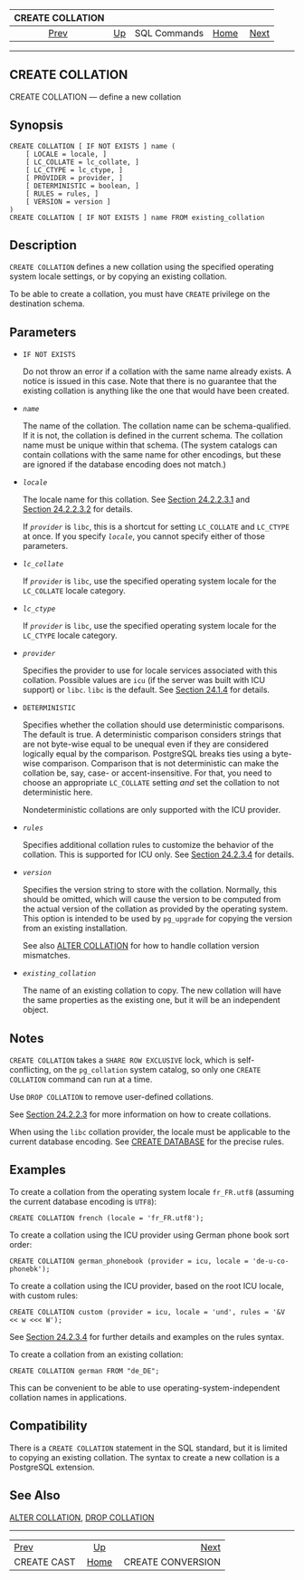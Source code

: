<!--?xml version="1.0" encoding="UTF-8" standalone="no"?-->

|              CREATE COLLATION              |                                        |              |                                                       |                                                        |
| :----------------------------------------: | :------------------------------------- | :----------: | ----------------------------------------------------: | -----------------------------------------------------: |
| [Prev](sql-createcast.html "CREATE CAST")  | [Up](sql-commands.html "SQL Commands") | SQL Commands | [Home](index.html "PostgreSQL 17devel Documentation") |  [Next](sql-createconversion.html "CREATE CONVERSION") |

***

## CREATE COLLATION

CREATE COLLATION — define a new collation

## Synopsis

    CREATE COLLATION [ IF NOT EXISTS ] name (
        [ LOCALE = locale, ]
        [ LC_COLLATE = lc_collate, ]
        [ LC_CTYPE = lc_ctype, ]
        [ PROVIDER = provider, ]
        [ DETERMINISTIC = boolean, ]
        [ RULES = rules, ]
        [ VERSION = version ]
    )
    CREATE COLLATION [ IF NOT EXISTS ] name FROM existing_collation

## Description

`CREATE COLLATION` defines a new collation using the specified operating system locale settings, or by copying an existing collation.

To be able to create a collation, you must have `CREATE` privilege on the destination schema.

## Parameters

* `IF NOT EXISTS`

    Do not throw an error if a collation with the same name already exists. A notice is issued in this case. Note that there is no guarantee that the existing collation is anything like the one that would have been created.

* *`name`*

    The name of the collation. The collation name can be schema-qualified. If it is not, the collation is defined in the current schema. The collation name must be unique within that schema. (The system catalogs can contain collations with the same name for other encodings, but these are ignored if the database encoding does not match.)

* *`locale`*

    The locale name for this collation. See [Section 24.2.2.3.1](collation.html#COLLATION-MANAGING-CREATE-LIBC "24.2.2.3.1. libc Collations") and [Section 24.2.2.3.2](collation.html#COLLATION-MANAGING-CREATE-ICU "24.2.2.3.2. ICU Collations") for details.

    If *`provider`* is `libc`, this is a shortcut for setting `LC_COLLATE` and `LC_CTYPE` at once. If you specify *`locale`*, you cannot specify either of those parameters.

* *`lc_collate`*

    If *`provider`* is `libc`, use the specified operating system locale for the `LC_COLLATE` locale category.

* *`lc_ctype`*

    If *`provider`* is `libc`, use the specified operating system locale for the `LC_CTYPE` locale category.

* *`provider`*

    Specifies the provider to use for locale services associated with this collation. Possible values are `icu` (if the server was built with ICU support) or `libc`. `libc` is the default. See [Section 24.1.4](locale.html#LOCALE-PROVIDERS "24.1.4. Locale Providers") for details.

* `DETERMINISTIC`

    Specifies whether the collation should use deterministic comparisons. The default is true. A deterministic comparison considers strings that are not byte-wise equal to be unequal even if they are considered logically equal by the comparison. PostgreSQL breaks ties using a byte-wise comparison. Comparison that is not deterministic can make the collation be, say, case- or accent-insensitive. For that, you need to choose an appropriate `LC_COLLATE` setting *and* set the collation to not deterministic here.

    Nondeterministic collations are only supported with the ICU provider.

* *`rules`*

    Specifies additional collation rules to customize the behavior of the collation. This is supported for ICU only. See [Section 24.2.3.4](collation.html#ICU-TAILORING-RULES "24.2.3.4. ICU Tailoring Rules") for details.

* *`version`*

    Specifies the version string to store with the collation. Normally, this should be omitted, which will cause the version to be computed from the actual version of the collation as provided by the operating system. This option is intended to be used by `pg_upgrade` for copying the version from an existing installation.

    See also [ALTER COLLATION](sql-altercollation.html "ALTER COLLATION") for how to handle collation version mismatches.

* *`existing_collation`*

    The name of an existing collation to copy. The new collation will have the same properties as the existing one, but it will be an independent object.

## Notes

`CREATE COLLATION` takes a `SHARE ROW EXCLUSIVE` lock, which is self-conflicting, on the `pg_collation` system catalog, so only one `CREATE COLLATION` command can run at a time.

Use `DROP COLLATION` to remove user-defined collations.

See [Section 24.2.2.3](collation.html#COLLATION-CREATE "24.2.2.3. Creating New Collation Objects") for more information on how to create collations.

When using the `libc` collation provider, the locale must be applicable to the current database encoding. See [CREATE DATABASE](sql-createdatabase.html "CREATE DATABASE") for the precise rules.

## Examples

To create a collation from the operating system locale `fr_FR.utf8` (assuming the current database encoding is `UTF8`):

    CREATE COLLATION french (locale = 'fr_FR.utf8');

To create a collation using the ICU provider using German phone book sort order:

    CREATE COLLATION german_phonebook (provider = icu, locale = 'de-u-co-phonebk');

To create a collation using the ICU provider, based on the root ICU locale, with custom rules:

    CREATE COLLATION custom (provider = icu, locale = 'und', rules = '&V << w <<< W');

See [Section 24.2.3.4](collation.html#ICU-TAILORING-RULES "24.2.3.4. ICU Tailoring Rules") for further details and examples on the rules syntax.

To create a collation from an existing collation:

    CREATE COLLATION german FROM "de_DE";

This can be convenient to be able to use operating-system-independent collation names in applications.

## Compatibility

There is a `CREATE COLLATION` statement in the SQL standard, but it is limited to copying an existing collation. The syntax to create a new collation is a PostgreSQL extension.

## See Also

[ALTER COLLATION](sql-altercollation.html "ALTER COLLATION"), [DROP COLLATION](sql-dropcollation.html "DROP COLLATION")

***

|                                            |                                                       |                                                        |
| :----------------------------------------- | :---------------------------------------------------: | -----------------------------------------------------: |
| [Prev](sql-createcast.html "CREATE CAST")  |         [Up](sql-commands.html "SQL Commands")        |  [Next](sql-createconversion.html "CREATE CONVERSION") |
| CREATE CAST                                | [Home](index.html "PostgreSQL 17devel Documentation") |                                      CREATE CONVERSION |
